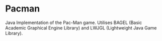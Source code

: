 # Pacman
Java Implementation of the Pac-Man game.
Utilises BAGEL (Basic Academic Graphical Engine Library) and LWJGL (Lightweight Java Game Library).
